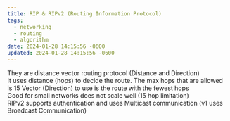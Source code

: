```yaml
---
title: RIP & RIPv2 (Routing Information Protocol)
tags:
  - networking
  - routing
  - algorithm
date: 2024-01-28 14:15:56 -0600
updated: 2024-01-28 14:15:56 -0600
---
```


They are distance vector routing protocol (Distance and Direction)  
It uses distance (hops) to decide the route. The max hops that are allowed is 15
Vector (Direction) to use is the route with the fewest hops  
Good for small networks does not scale well (15 hop limitation)  
RIPv2 supports authentication and uses Multicast communication (v1 uses Broadcast Communication)
